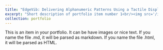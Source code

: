 ```yaml
---
title: "EdgeVib: Delivering Alphanumeric Patterns Using a Tactile Display"
excerpt: "Short description of portfolio item number 1<br/><img src='/images/edgevib_hand.png'>"
collection: portfolio
---
```


This is an item in your portfolio. It can be have images or nice text. If you name the file .md, it will be parsed as markdown. If you name the file .html, it will be parsed as HTML. 
